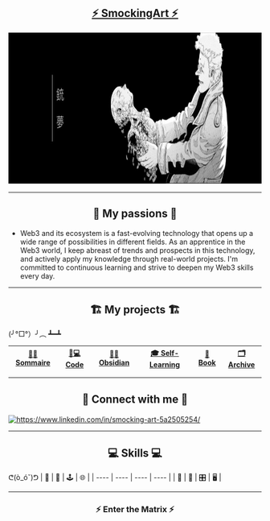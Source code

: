 ## <div align="center">[⚡ SmockingArt ⚡](https://github.com/smockingart)</div>

<div align="center">
  <img src="https://github.com/SmockingArt/SmockingArt/blob/main/4cdd967b8ba0d13fbb8af0026a40c91d.jpg" height="300" width="2000" alt="Cyberpunk Banner">
</div>

---

## <div align="center">🚀 My passions 🚀</div>

 - Web3 and its ecosystem is a fast-evolving technology that opens up a wide range of possibilities in different fields. As an apprentice in the Web3 world, I keep abreast of trends and prospects in this technology, and actively apply my knowledge through real-world projects. I'm committed to continuous learning and strive to deepen my Web3 skills every day.

---

## <div align="center">🏗️ My projects 🏗️</div>

(╯°□°）╯︵ ┻━┻

| [🚧📘 Sommaire](#) | [🚧💻 Code](#) | [🚧💎 Obsidian](#) | [🎓 Self-Learning](https://github.com/SmockingArt/Self-Learning) | [📕 Book](https://github.com/SmockingArt/Book) | [🗂️ Archive](https://github.com/SmockingArt/Archive)
| ---- | ---- | ---- | ---- | ---- | ---- | 

---

## <div align="center">📡 Connect with me 📡</div>

<a href="https://www.linkedin.com/in/smocking-art-5a2505254/" target="blank"><img align="center" src="https://raw.githubusercontent.com/rahuldkjain/github-profile-readme-generator/master/src/images/icons/Social/linked-in-alt.svg" alt="https://www.linkedin.com/in/smocking-art-5a2505254/" height="30" width="40" /></a> 

---

## <div align="center">💻 Skills 💻</div>

ᕦ(ò_óˇ)ᕤ
| 💾 | 📡 | 🕹️ | 🌐 | 
| ---- | ---- | ---- | ---- |
| 🚀 | 💽 | 🎛️ | 🖥️ |

---

<div align="center">
  
  ### ⚡ Enter the Matrix ⚡
  
</div>
 
